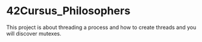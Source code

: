 # 42Cursus_Philosophers
This project is about threading a process and how to create threads and you will discover mutexes.
